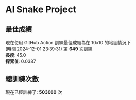 
# AI Snake Project

## **最佳成績**



現在使用 GitHub Action 訓練最佳成績為在 10x10 的地圖情況下  
(時間 2024-12-01 23:39:31) 第 **649** 次訓練  
**長度**: 45.0  
**探索值**: 0.0387







## 總訓練次數
現在已經訓練了: **503000** 次
